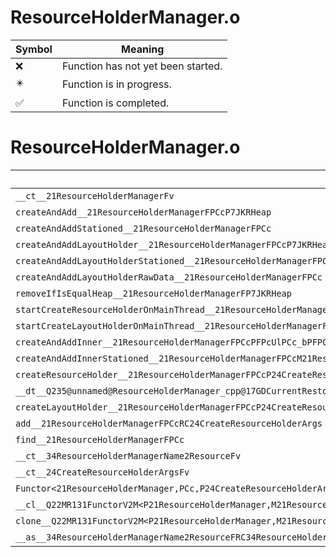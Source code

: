 # ResourceHolderManager.o
| Symbol | Meaning 
| ------------- | ------------- 
| :x: | Function has not yet been started. 
| :eight_pointed_black_star: | Function is in progress. 
| :white_check_mark: | Function is completed. 


# ResourceHolderManager.o
| Symbol | Decompiled? |
| ------------- | ------------- |
| `__ct__21ResourceHolderManagerFv` | :x: |
| `createAndAdd__21ResourceHolderManagerFPCcP7JKRHeap` | :x: |
| `createAndAddStationed__21ResourceHolderManagerFPCc` | :x: |
| `createAndAddLayoutHolder__21ResourceHolderManagerFPCcP7JKRHeap` | :x: |
| `createAndAddLayoutHolderStationed__21ResourceHolderManagerFPCc` | :x: |
| `createAndAddLayoutHolderRawData__21ResourceHolderManagerFPCc` | :x: |
| `removeIfIsEqualHeap__21ResourceHolderManagerFP7JKRHeap` | :x: |
| `startCreateResourceHolderOnMainThread__21ResourceHolderManagerFPCcP24CreateResourceHolderArgs` | :white_check_mark: |
| `startCreateLayoutHolderOnMainThread__21ResourceHolderManagerFPCcP24CreateResourceHolderArgs` | :x: |
| `createAndAddInner__21ResourceHolderManagerFPCcPFPcUlPCc_bPFPCcP24CreateResourceHolderArgs_v` | :x: |
| `createAndAddInnerStationed__21ResourceHolderManagerFPCcM21ResourceHolderManagerFPCvPvPCcP24CreateResourceHolderArgs_v` | :x: |
| `createResourceHolder__21ResourceHolderManagerFPCcP24CreateResourceHolderArgs` | :x: |
| `__dt__Q235@unnamed@ResourceHolderManager_cpp@17GDCurrentRestorerFv` | :x: |
| `createLayoutHolder__21ResourceHolderManagerFPCcP24CreateResourceHolderArgs` | :x: |
| `add__21ResourceHolderManagerFPCcRC24CreateResourceHolderArgs` | :x: |
| `find__21ResourceHolderManagerFPCc` | :x: |
| `__ct__34ResourceHolderManagerName2ResourceFv` | :x: |
| `__ct__24CreateResourceHolderArgsFv` | :x: |
| `Functor<21ResourceHolderManager,PCc,P24CreateResourceHolderArgs>__2MRFP21ResourceHolderManagerM21ResourceHolderManagerFPCvPvPCcP24CreateResourceHolderArgs_vPCcP24CreateResourceHolderArgs_Q22MR131FunctorV2M<P21ResourceHolderManager,M21ResourceHolderManagerFPCvPvPCcP24CreateResourceHolderArgs_v,PCc,P24CreateResourceHolderArgs>` | :x: |
| `__cl__Q22MR131FunctorV2M<P21ResourceHolderManager,M21ResourceHolderManagerFPCvPvPCcP24CreateResourceHolderArgs_v,PCc,P24CreateResourceHolderArgs>CFv` | :white_check_mark: |
| `clone__Q22MR131FunctorV2M<P21ResourceHolderManager,M21ResourceHolderManagerFPCvPvPCcP24CreateResourceHolderArgs_v,PCc,P24CreateResourceHolderArgs>CFP7JKRHeap` | :white_check_mark: |
| `__as__34ResourceHolderManagerName2ResourceFRC34ResourceHolderManagerName2Resource` | :x: |
